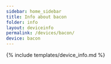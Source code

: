 ```yaml
---
sidebar: home_sidebar
title: Info about bacon
folder: info
layout: deviceinfo
permalink: /devices/bacon/
device: bacon
---
```

{% include templates/device_info.md %}
